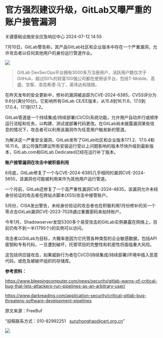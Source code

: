 #  官方强烈建议升级，GitLab又曝严重的账户接管漏洞   
 关键基础设施安全应急响应中心   2024-07-12 14:55  
  
7月10日，GitLab警告称，其产品GitLab社区和企业版本中存在一个严重漏洞，允许攻击者以任何其他用户的身份运行管道作业。  
  
![](https://mmbiz.qpic.cn/mmbiz_png/qq5rfBadR38cLyVUGZ6omD5OaIhGib8JtBPSYLQQtawCCbW3Jr11IneiakANQAFAQojuV6iaRSHBHHIsBNvkH74Pg/640?wx_fmt=png&from=appmsg&tp=wxpic&wxfrom=5&wx_lazy=1&wx_co=1 "")  
> GitLab DevSecOps平台拥有3000多万注册用户，活跃用户数仅次于 GitHub，超过50%的财富100强公司都在使用该平台，包括T-Mobile、高盛、空客、洛克希德·马丁、英伟达和瑞银。  
  
  
在昨天发布的安全更新中，修补的漏洞被追踪为CVE-2024-6385，CVSS评分为9.6分(满分10分)。它影响所有GitLab CE/EE版本，从15.8到16.11.6，17.0到17.0.4，17.1到17.1.2。  
  
GitLab管道是一个持续集成/持续部署(CI/CD)系统功能，允许用户自动并行或顺序运行流程和任务，以构建、测试或部署代码更改。在GitLab尚未披露漏洞某些信息的情况下，攻击者可以利用该漏洞作为任意用户触发新的管道。  
  
为解决这一严重安全漏洞，GitLab发布了GitLab社区和企业版本17.1.2、17.0.4和16.11.6。该公司强烈建议所有安装运行受以上问题影响的版本尽快升级到最新版本，GitLab.com和GitLab Dedicated已经在运行补丁版本。  
  
**账户接管漏洞在攻击中被积极利用**  
  
6月底，GitLab修复了一个与CVE-2024-6385几乎相同的漏洞CVE-2024-5655，该漏洞也可能被利用来作为其他用户运行管道。  
  
一个月前，GitLab还修复了一个高严重性漏洞CVE-2024-4835，该漏洞允许未经身份验证的攻击者在跨站点脚本(XSS)攻击中接管账户。  
  
5月份，CISA发出警告，未经身份验证的攻击者也在积极利用1月份修补的另一个零点击GitLab漏洞CVE-2023-7028通过重置密码来劫持账户。  
  
今年1月，Shadowserver发现5300多个易受攻击的GitLab实例暴露在网络上，目前仍有不到一半(1795个)的实例可以访问。  
  
攻击者以GitLab为目标，大概率是因为它托管各种类型的企业敏感数据，包括API密钥和专有代码，一旦遭到破坏，托管项目的完整性和机密性将面临重大风险。  
  
这包括供应链攻击，如果威胁行为者在CI/CD(持续集成/持续部署)环境中插入恶意代码，或危及被破坏组织的存储库。  
  
**参考资料：**  
  
https://www.bleepingcomputer.com/news/security/gitlab-warns-of-critical-bug-that-lets-attackers-run-pipelines-as-an-arbitrary-user/  
  
https://www.darkreading.com/application-security/critical-gitlab-bug-threatens-software-development-pipelines  
  
  
  
原文来源：FreeBuf  
  
“投稿联系方式：010-82992251   sunzhonghao@cert.org.cn”  
  
![](https://mmbiz.qpic.cn/sz_mmbiz_jpg/iaz5iaQYxGogvC8qicuLNlkT5ibJnwu1leQiabRVqFk4Sb3q1fqrDhicLBNAqVY4REuTetY1zBYuUdic0nVhZR4FHpAfg/640?wx_fmt=other&wxfrom=5&wx_lazy=1&wx_co=1&tp=webp "")  
  
  

